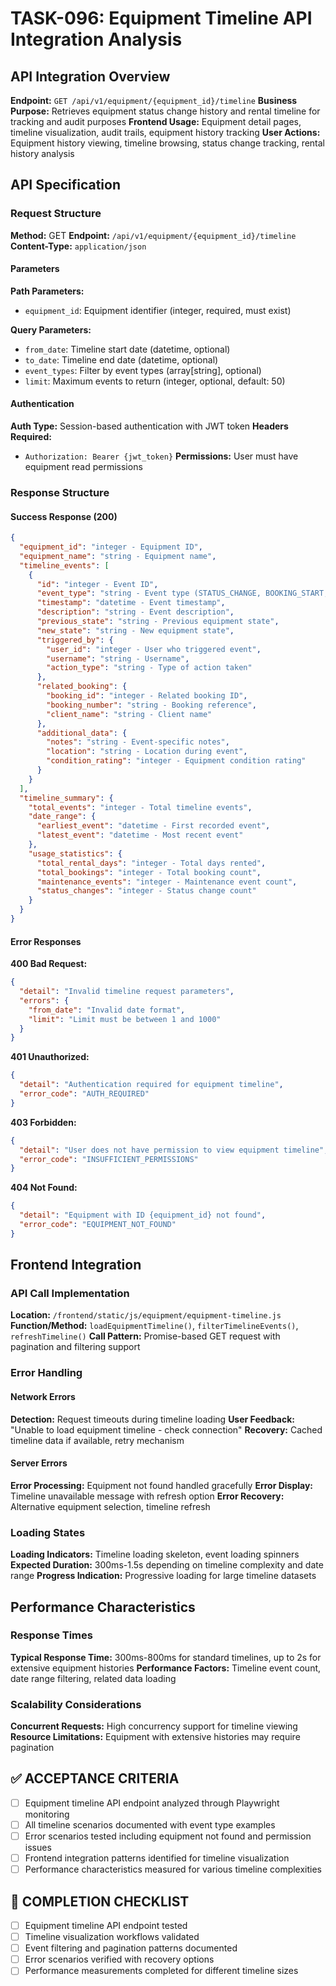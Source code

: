 # TASK-096: Equipment Timeline API Integration Analysis

## API Integration Overview

**Endpoint:** `GET /api/v1/equipment/{equipment_id}/timeline`
**Business Purpose:** Retrieves equipment status change history and rental timeline for tracking and audit purposes
**Frontend Usage:** Equipment detail pages, timeline visualization, audit trails, equipment history tracking
**User Actions:** Equipment history viewing, timeline browsing, status change tracking, rental history analysis

## API Specification

### Request Structure

**Method:** GET
**Endpoint:** `/api/v1/equipment/{equipment_id}/timeline`
**Content-Type:** `application/json`

#### Parameters

**Path Parameters:**
- `equipment_id`: Equipment identifier (integer, required, must exist)

**Query Parameters:**
- `from_date`: Timeline start date (datetime, optional)
- `to_date`: Timeline end date (datetime, optional)
- `event_types`: Filter by event types (array[string], optional)
- `limit`: Maximum events to return (integer, optional, default: 50)

#### Authentication

**Auth Type:** Session-based authentication with JWT token
**Headers Required:**
- `Authorization: Bearer {jwt_token}`
**Permissions:** User must have equipment read permissions

### Response Structure

#### Success Response (200)

```json
{
  "equipment_id": "integer - Equipment ID",
  "equipment_name": "string - Equipment name",
  "timeline_events": [
    {
      "id": "integer - Event ID",
      "event_type": "string - Event type (STATUS_CHANGE, BOOKING_START, BOOKING_END, MAINTENANCE)",
      "timestamp": "datetime - Event timestamp",
      "description": "string - Event description",
      "previous_state": "string - Previous equipment state",
      "new_state": "string - New equipment state",
      "triggered_by": {
        "user_id": "integer - User who triggered event",
        "username": "string - Username",
        "action_type": "string - Type of action taken"
      },
      "related_booking": {
        "booking_id": "integer - Related booking ID",
        "booking_number": "string - Booking reference",
        "client_name": "string - Client name"
      },
      "additional_data": {
        "notes": "string - Event-specific notes",
        "location": "string - Location during event",
        "condition_rating": "integer - Equipment condition rating"
      }
    }
  ],
  "timeline_summary": {
    "total_events": "integer - Total timeline events",
    "date_range": {
      "earliest_event": "datetime - First recorded event",
      "latest_event": "datetime - Most recent event"
    },
    "usage_statistics": {
      "total_rental_days": "integer - Total days rented",
      "total_bookings": "integer - Total booking count",
      "maintenance_events": "integer - Maintenance event count",
      "status_changes": "integer - Status change count"
    }
  }
}
```

#### Error Responses

**400 Bad Request:**

```json
{
  "detail": "Invalid timeline request parameters",
  "errors": {
    "from_date": "Invalid date format",
    "limit": "Limit must be between 1 and 1000"
  }
}
```

**401 Unauthorized:**

```json
{
  "detail": "Authentication required for equipment timeline",
  "error_code": "AUTH_REQUIRED"
}
```

**403 Forbidden:**

```json
{
  "detail": "User does not have permission to view equipment timeline",
  "error_code": "INSUFFICIENT_PERMISSIONS"
}
```

**404 Not Found:**

```json
{
  "detail": "Equipment with ID {equipment_id} not found",
  "error_code": "EQUIPMENT_NOT_FOUND"
}
```

## Frontend Integration

### API Call Implementation

**Location:** `/frontend/static/js/equipment/equipment-timeline.js`
**Function/Method:** `loadEquipmentTimeline()`, `filterTimelineEvents()`, `refreshTimeline()`
**Call Pattern:** Promise-based GET request with pagination and filtering support

### Error Handling

#### Network Errors
**Detection:** Request timeouts during timeline loading
**User Feedback:** "Unable to load equipment timeline - check connection"
**Recovery:** Cached timeline data if available, retry mechanism

#### Server Errors
**Error Processing:** Equipment not found handled gracefully
**Error Display:** Timeline unavailable message with refresh option
**Error Recovery:** Alternative equipment selection, timeline refresh

### Loading States

**Loading Indicators:** Timeline loading skeleton, event loading spinners
**Expected Duration:** 300ms-1.5s depending on timeline complexity and date range
**Progress Indication:** Progressive loading for large timeline datasets

## Performance Characteristics

### Response Times
**Typical Response Time:** 300ms-800ms for standard timelines, up to 2s for extensive equipment histories
**Performance Factors:** Timeline event count, date range filtering, related data loading

### Scalability Considerations
**Concurrent Requests:** High concurrency support for timeline viewing
**Resource Limitations:** Equipment with extensive histories may require pagination

## ✅ ACCEPTANCE CRITERIA

- [ ] Equipment timeline API endpoint analyzed through Playwright monitoring
- [ ] All timeline scenarios documented with event type examples
- [ ] Error scenarios tested including equipment not found and permission issues
- [ ] Frontend integration patterns identified for timeline visualization
- [ ] Performance characteristics measured for various timeline complexities

## 📝 COMPLETION CHECKLIST

- [ ] Equipment timeline API endpoint tested
- [ ] Timeline visualization workflows validated
- [ ] Event filtering and pagination patterns documented
- [ ] Error scenarios verified with recovery options
- [ ] Performance measurements completed for different timeline sizes
